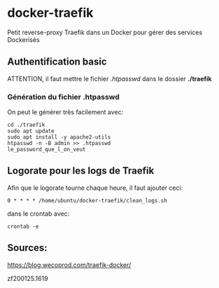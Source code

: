 # docker-traefik
Petit reverse-proxy Traefik dans un Docker pour gérer des services Dockerisés


## Authentification basic

ATTENTION, il faut mettre le fichier *.htpasswd* dans le dossier **./traefik**


### Génération du fichier .htpasswd

On peut le générer très facilement avec:
```
cd ./traefik
sudo apt update
sudo apt install -y apache2-utils
htpasswd -n -B admin >> .htpasswd
le_password_que_l_on_veut
```


## Logorate pour les logs de Traefik

Afin que le logorate tourne chaque heure, il faut ajouter ceci:

```
0 * * * * /home/ubuntu/docker-traefik/clean_logs.sh
```

dans le crontab avec:

```
crontab -e
```




## Sources:
https://blog.wecoprod.com/traefik-docker/



zf200125.1619
